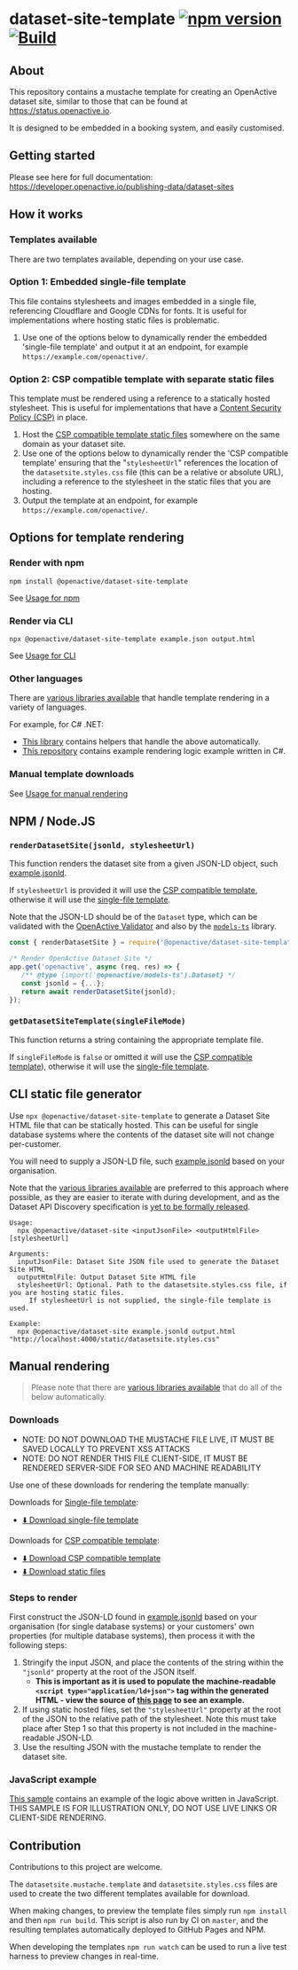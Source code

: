 # dataset-site-template [![npm version](https://img.shields.io/npm/v/@openactive/dataset-site-template)](https://www.npmjs.com/package/@openactive/dataset-site-template) [![Build](https://github.com/openactive/dataset-site-template/actions/workflows/deploy.yml/badge.svg?branch=master)](https://github.com/openactive/dataset-site-template/actions/workflows/deploy.yml)

## About
This repository contains a mustache template for creating an OpenActive dataset site, similar to those that can be found at https://status.openactive.io.

It is designed to be embedded in a booking system, and easily customised.

## Getting started

Please see here for full documentation: https://developer.openactive.io/publishing-data/dataset-sites

## How it works

### Templates available

There are two templates available, depending on your use case.

### Option 1: Embedded single-file template
This file contains stylesheets and images embedded in a single file, referencing Cloudflare and Google CDNs for fonts. It is useful for implementations where hosting static files is problematic.

1. Use one of the options below to dynamically render the embedded 'single-file template' and output it at an endpoint, for example `https://example.com/openactive/`.

### Option 2: CSP compatible template with separate static files
This template must be rendered using a reference to a statically hosted stylesheet. This is useful for implementations that have a [Content Security Policy (CSP)](https://developer.mozilla.org/en-US/docs/Web/HTTP/CSP) in place.

1. Host the [CSP compatible template static files](https://openactive.io/dataset-site-template/datasetsite-csp.static.zip) somewhere on the same domain as your dataset site.
2. Use one of the options below to dynamically render the 'CSP compatible template' ensuring that the "`stylesheetUrl`" references the location of the `datasetsite.styles.css` file (this can be a relative or absolute URL), including a reference to the stylesheet in the static files that you are hosting. 
3. Output the template at an endpoint, for example `https://example.com/openactive/`. 


## Options for template rendering

### Render with npm
```
npm install @openactive/dataset-site-template
```

See [Usage for npm](#npm--nodejs)

### Render via CLI
```
npx @openactive/dataset-site-template example.json output.html
```

See [Usage for CLI](#cli-static-file-generator)

### Other languages

There are [various libraries available](https://developer.openactive.io/publishing-data/dataset-sites#.net-php-ruby-and-javascript-typescript-libraries) that handle template rendering in a variety of languages.

For example, for C# .NET:
- [This library](https://github.com/openactive/OpenActive.DatasetSite.NET/) contains helpers that handle the above automatically.
- [This repository](https://github.com/openactive/dataset-site-template-example-dotnet) contains example rendering logic example written in C#.

### Manual template downloads

See [Usage for manual rendering](#manual-rendering)


## NPM / Node.JS

### `renderDatasetSite(jsonld, stylesheetUrl)`

This function renders the dataset site from a given JSON-LD object, such [example.jsonld](https://validator.openactive.io/?url=https%3A%2F%2Fopenactive.io%2Fdataset-site-template%2Fexample.jsonld&version=2.x&validationMode=DatasetSite).

If `stylesheetUrl` is provided it will use the [CSP compatible template](#option-2-csp-compatible-template-with-separate-static-files), otherwise it will use the [single-file template](#option-1-embedded-single-file-template).

Note that the JSON-LD should be of the `Dataset` type, which can be validated with the [OpenActive Validator](https://validator.openactive.io/?url=https%3A%2F%2Fopenactive.io%2Fdataset-site-template%2Fexample.jsonld&version=2.x&validationMode=DatasetSite) and also by the [`models-ts`](https://github.com/openactive/models-ts) library.

```js
const { renderDatasetSite } = require('@openactive/dataset-site-template');

/* Render OpenActive Dataset Site */
app.get('openactive', async (req, res) => {
   /** @type {import('@openactive/models-ts').Dataset} */
   const jsonld = {...};
   return await renderDatasetSite(jsonld);
});
```

### `getDatasetSiteTemplate(singleFileMode)`

This function returns a string containing the appropriate template file.

If `singleFileMode` is `false` or omitted it will use the [CSP compatible template](#option-2-csp-compatible-template-with-separate-static-files)), otherwise it will use the [single-file template](#option-1-embedded-single-file-template).


## CLI static file generator
Use `npx @openactive/dataset-site-template` to generate a Dataset Site HTML file that can be statically hosted. This can be useful for single database systems where the contents of the dataset site will not change per-customer.

You will need to supply a JSON-LD file, such [example.jsonld](https://validator.openactive.io/?url=https%3A%2F%2Fopenactive.io%2Fdataset-site-template%2Fexample.jsonld&version=2.x&validationMode=DatasetSite) based on your organisation.

Note that the [various libraries available](https://developer.openactive.io/publishing-data/dataset-sites#.net-php-ruby-and-javascript-typescript-libraries) are preferred to this approach where possible, as they are easier to iterate with during development, and as the Dataset API Discovery specification is [yet to be formally released](https://developer.openactive.io/publishing-data/dataset-sites#what-is-a-dataset-site).

```
Usage:
  npx @openactive/dataset-site <inputJsonFile> <outputHtmlFile> [stylesheetUrl]

Arguments:
  inputJsonFile: Dataset Site JSON file used to generate the Dataset Site HTML
  outputHtmlFile: Output Dataset Site HTML file
  stylesheetUrl: Optional. Path to the datasetsite.styles.css file, if you are hosting static files. 
     If stylesheetUrl is not supplied, the single-file template is used.

Example:
  npx @openactive/dataset-site example.jsonld output.html "http://localhost:4000/static/datasetsite.styles.css"
```

## Manual rendering

> Please note that there are [various libraries available](https://developer.openactive.io/publishing-data/dataset-sites#.net-php-ruby-and-javascript-typescript-libraries) that do all of the below automatically.

### Downloads

- NOTE: DO NOT DOWNLOAD THE MUSTACHE FILE LIVE, IT MUST BE SAVED LOCALLY TO PREVENT XSS ATTACKS
- NOTE: DO NOT RENDER THIS FILE CLIENT-SIDE, IT MUST BE RENDERED SERVER-SIDE FOR SEO AND MACHINE READABILITY

Use one of these downloads for rendering the template manually:

Downloads for [Single-file template](#option-1-embedded-single-file-template):

  - [⬇️  Download single-file template](https://openactive.io/dataset-site-template/datasetsite.mustache)

Downloads for [CSP compatible template](#option-2-csp-compatible-template-with-separate-static-files):

  - [⬇️  Download CSP compatible template](https://openactive.io/dataset-site-template/datasetsite-csp.mustache)
  - [⬇️  Download static files](https://openactive.io/dataset-site-template/datasetsite-csp.static.zip)


### Steps to render

First construct the JSON-LD found in [example.jsonld](https://openactive.io/dataset-site-template/example.jsonld) based on your organisation (for single database systems) or your customers' own properties (for multiple database systems), then process it with the following steps:

1. Stringify the input JSON, and place the contents of the string within the `"jsonld"` property at the root of the JSON itself.
   - **This is important as it is used to populate the machine-readable `<script type="application/ld+json">` tag within the generated HTML - view the source of [this page](https://reference-implementation.openactive.io/OpenActive) to see an example.**
2. If using static hosted files, set the `"stylesheetUrl"` property at the root of the JSON to the relative path of the stylesheet. Note this must take place after Step 1 so that this property is not included in the machine-readable JSON-LD.
3. Use the resulting JSON with the mustache template to render the dataset site.

### JavaScript example
[This sample](https://jsfiddle.net/nickevansuk/msby0vqg/) contains an example of the logic above written in JavaScript. THIS SAMPLE IS FOR ILLUSTRATION ONLY, DO NOT USE LIVE LINKS OR CLIENT-SIDE RENDERING.

## Contribution

Contributions to this project are welcome.

The `datasetsite.mustache.template` and `datasetsite.styles.css` files are used to create the two different templates available for download.

When making changes, to preview the template files simply run `npm install` and then `npm run build`. This script is also run by CI on `master`, and the resulting templates automatically deployed to GitHub Pages and NPM.

When developing the templates `npm run watch` can be used to run a live test harness to preview changes in real-time.
